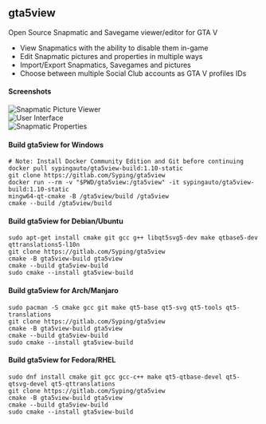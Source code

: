 ## gta5view
Open Source Snapmatic and Savegame viewer/editor for GTA V

- View Snapmatics with the ability to disable them in-game
- Edit Snapmatic pictures and properties in multiple ways
- Import/Export Snapmatics, Savegames and pictures
- Choose between multiple Social Club accounts as GTA V profiles IDs

#### Screenshots
![Snapmatic Picture Viewer](res/src/picture.png)  
![User Interface](res/src/mainui.png)  
![Snapmatic Properties](res/src/prop.png)

#### Build gta5view for Windows

    # Note: Install Docker Community Edition and Git before continuing
    docker pull sypingauto/gta5view-build:1.10-static
    git clone https://gitlab.com/Syping/gta5view
    docker run --rm -v "$PWD/gta5view:/gta5view" -it sypingauto/gta5view-build:1.10-static
    mingw64-qt-cmake -B /gta5view/build /gta5view
    cmake --build /gta5view/build

#### Build gta5view for Debian/Ubuntu

    sudo apt-get install cmake git gcc g++ libqt5svg5-dev make qtbase5-dev qttranslations5-l10n
    git clone https://gitlab.com/Syping/gta5view
    cmake -B gta5view-build gta5view
    cmake --build gta5view-build
    sudo cmake --install gta5view-build

#### Build gta5view for Arch/Manjaro

    sudo pacman -S cmake gcc git make qt5-base qt5-svg qt5-tools qt5-translations
    git clone https://gitlab.com/Syping/gta5view
    cmake -B gta5view-build gta5view
    cmake --build gta5view-build
    sudo cmake --install gta5view-build

#### Build gta5view for Fedora/RHEL

    sudo dnf install cmake git gcc gcc-c++ make qt5-qtbase-devel qt5-qtsvg-devel qt5-qttranslations
    git clone https://gitlab.com/Syping/gta5view
    cmake -B gta5view-build gta5view
    cmake --build gta5view-build
    sudo cmake --install gta5view-build
